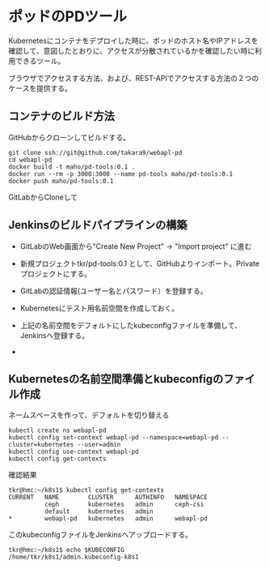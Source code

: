 # ポッドのPDツール

Kubernetesにコンテナをデプロイした時に、ポッドのホスト名やIPアドレスを確認して、意図したとおりに、アクセスが分散されているかを確認したい時に利用できるツール。

ブラウザでアクセスする方法、および、REST-APIでアクセスする方法の２つのケースを提供する。






## コンテナのビルド方法

GitHubからクローンしてビルドする。

~~~
git clone ssh://git@github.com/takara9/webapl-pd
cd webapl-pd
docker build -t maho/pd-tools:0.1 .
docker run --rm -p 3000:3000 --name pd-tools maho/pd-tools:0.1
docker push maho/pd-tools:0.1
~~~


GitLabからCloneして




## Jenkinsのビルドパイプラインの構築

* GitLabのWeb画面から"Create New Project" -> "Import project" に進む
* 新規プロジェクトtkr/pd-tools:0.1 として、GitHubよりインポート。Privateプロジェクトにする。
* GitLabの認証情報(ユーザー名とパスワード）を登録する。

* Kubernetesにテスト用名前空間を作成しておく。
* 上記の名前空間をデフォルトにしたkubeconfigファイルを準備して、Jenkinsへ登録する。
* 



## Kubernetesの名前空間準備とkubeconfigのファイル作成

ネームスペースを作って、デフォルトを切り替える

~~~
kubectl create ns webapl-pd
kubectl config set-context webapl-pd --namespace=webapl-pd --cluster=kubernetes --user=admin
kubectl config use-context webapl-pd
kubectl config get-contexts
~~~

確認結果

~~~
tkr@hmc:~/k8s1$ kubectl config get-contexts
CURRENT   NAME        CLUSTER      AUTHINFO   NAMESPACE
          ceph        kubernetes   admin      ceph-csi
          default     kubernetes   admin      
*         webapl-pd   kubernetes   admin      webapl-pd
~~~

このkubeconfigファイルをJenkinsへアップロードする。

~~~
tkr@hmc:~/k8s1$ echo $KUBECONFIG
/home/tkr/k8s1/admin.kubeconfig-k8s1
~~~









